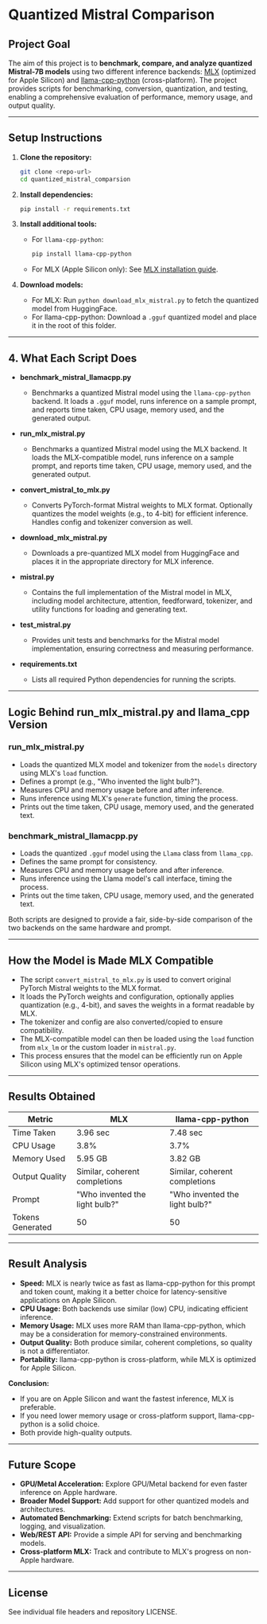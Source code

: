# Quantized Mistral Comparison

## Project Goal

The aim of this project is to **benchmark, compare, and analyze quantized Mistral-7B models** using two different inference backends: [MLX](https://github.com/ml-explore/mlx) (optimized for Apple Silicon) and [llama-cpp-python](https://github.com/abetlen/llama-cpp-python) (cross-platform). The project provides scripts for benchmarking, conversion, quantization, and testing, enabling a comprehensive evaluation of performance, memory usage, and output quality.

---

## Setup Instructions

1. **Clone the repository:**
   ```bash
   git clone <repo-url>
   cd quantized_mistral_comparsion
   ```

2. **Install dependencies:**
   ```bash
   pip install -r requirements.txt
   ```

3. **Install additional tools:**
   - For `llama-cpp-python`:
     ```bash
     pip install llama-cpp-python
     ```
   - For MLX (Apple Silicon only):
     See [MLX installation guide](https://github.com/ml-explore/mlx).

4. **Download models:**
   - For MLX: Run `python download_mlx_mistral.py` to fetch the quantized model from HuggingFace.
   - For llama-cpp-python: Download a `.gguf` quantized model and place it in the root of this folder.

---

## 4. What Each Script Does

- **benchmark_mistral_llamacpp.py**
  - Benchmarks a quantized Mistral model using the `llama-cpp-python` backend. It loads a `.gguf` model, runs inference on a sample prompt, and reports time taken, CPU usage, memory used, and the generated output.

- **run_mlx_mistral.py**
  - Benchmarks a quantized Mistral model using the MLX backend. It loads the MLX-compatible model, runs inference on a sample prompt, and reports time taken, CPU usage, memory used, and the generated output.

- **convert_mistral_to_mlx.py**
  - Converts PyTorch-format Mistral weights to MLX format. Optionally quantizes the model weights (e.g., to 4-bit) for efficient inference. Handles config and tokenizer conversion as well.

- **download_mlx_mistral.py**
  - Downloads a pre-quantized MLX model from HuggingFace and places it in the appropriate directory for MLX inference.

- **mistral.py**
  - Contains the full implementation of the Mistral model in MLX, including model architecture, attention, feedforward, tokenizer, and utility functions for loading and generating text.

- **test_mistral.py**
  - Provides unit tests and benchmarks for the Mistral model implementation, ensuring correctness and measuring performance.

- **requirements.txt**
  - Lists all required Python dependencies for running the scripts.

---

## Logic Behind run_mlx_mistral.py and llama_cpp Version

### run_mlx_mistral.py
- Loads the quantized MLX model and tokenizer from the `models` directory using MLX's `load` function.
- Defines a prompt (e.g., "Who invented the light bulb?").
- Measures CPU and memory usage before and after inference.
- Runs inference using MLX's `generate` function, timing the process.
- Prints out the time taken, CPU usage, memory used, and the generated text.

### benchmark_mistral_llamacpp.py
- Loads the quantized `.gguf` model using the `Llama` class from `llama_cpp`.
- Defines the same prompt for consistency.
- Measures CPU and memory usage before and after inference.
- Runs inference using the Llama model's call interface, timing the process.
- Prints out the time taken, CPU usage, memory used, and the generated text.

Both scripts are designed to provide a fair, side-by-side comparison of the two backends on the same hardware and prompt.

---

## How the Model is Made MLX Compatible

- The script `convert_mistral_to_mlx.py` is used to convert original PyTorch Mistral weights to the MLX format.
- It loads the PyTorch weights and configuration, optionally applies quantization (e.g., 4-bit), and saves the weights in a format readable by MLX.
- The tokenizer and config are also converted/copied to ensure compatibility.
- The MLX-compatible model can then be loaded using the `load` function from `mlx_lm` or the custom loader in `mistral.py`.
- This process ensures that the model can be efficiently run on Apple Silicon using MLX's optimized tensor operations.

---

## Results Obtained

| Metric         | MLX         | llama-cpp-python |
|----------------|-------------|------------------|
| Time Taken     | 3.96 sec    | 7.48 sec         |
| CPU Usage      | 3.8%        | 3.7%             |
| Memory Used    | 5.95 GB     | 3.82 GB          |
| Output Quality | Similar, coherent completions | Similar, coherent completions |
| Prompt         | "Who invented the light bulb?" | "Who invented the light bulb?" |
| Tokens Generated | 50        | 50               |

---

## Result Analysis

- **Speed:** MLX is nearly twice as fast as llama-cpp-python for this prompt and token count, making it a better choice for latency-sensitive applications on Apple Silicon.
- **CPU Usage:** Both backends use similar (low) CPU, indicating efficient inference.
- **Memory Usage:** MLX uses more RAM than llama-cpp-python, which may be a consideration for memory-constrained environments.
- **Output Quality:** Both produce similar, coherent completions, so quality is not a differentiator.
- **Portability:** llama-cpp-python is cross-platform, while MLX is optimized for Apple Silicon.

**Conclusion:**
- If you are on Apple Silicon and want the fastest inference, MLX is preferable.
- If you need lower memory usage or cross-platform support, llama-cpp-python is a solid choice.
- Both provide high-quality outputs.

---

## Future Scope

- **GPU/Metal Acceleration:** Explore GPU/Metal backend for even faster inference on Apple hardware.
- **Broader Model Support:** Add support for other quantized models and architectures.
- **Automated Benchmarking:** Extend scripts for batch benchmarking, logging, and visualization.
- **Web/REST API:** Provide a simple API for serving and benchmarking models.
- **Cross-platform MLX:** Track and contribute to MLX's progress on non-Apple hardware.

---

## License

See individual file headers and repository LICENSE. 
